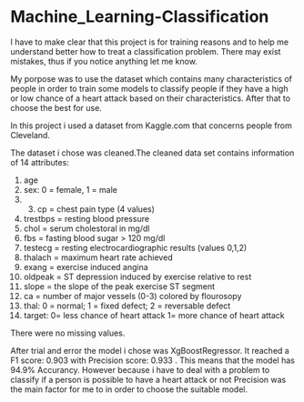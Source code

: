 # Machine_Learning-Classification

I have to make clear that this project is for training reasons and to help me understand better how to treat a classification problem. There may exist mistakes, thus if you notice anything let me know.

My porpose was to use the dataset which contains many characteristics of people in order to train some models to classify people if they have a high or low chance of a heart attack based on their characteristics. After that to choose the best for use. 

In this project i used a dataset from Kaggle.com that concerns people from Cleveland.

The dataset i chose was cleaned.The cleaned data set contains information of 14 attributes:
1) age
2) sex: 0 = female, 1 = male
3)  3) cp = chest pain type (4 values)
4) trestbps = resting blood pressure
5) chol =  serum cholestoral in mg/dl
6) fbs = fasting blood sugar > 120 mg/dl
7) testecg =  resting electrocardiographic results (values 0,1,2)
8) thalach =  maximum heart rate achieved
9) exang =  exercise induced angina
10) oldpeak = ST depression induced by exercise relative to rest
11) slope = the slope of the peak exercise ST segment
12) ca =  number of major vessels (0-3) colored by flourosopy
13) thal: 0 = normal; 1 = fixed defect; 2 = reversable defect
14) target: 0= less chance of heart attack 1= more chance of heart attack

There were no missing values.

After trial and error the model i chose was XgBoostRegressor. It reached a F1 score: 0.903 with Precision score: 0.933 . This means that the model has 94.9% Accurancy. However because i have to deal with a problem to classify if a person is possible to have a heart attack or not Precision was the main factor for me to in order to choose the suitable model.  
